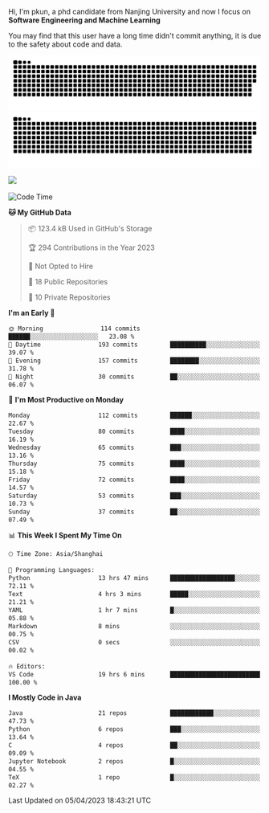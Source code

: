 Hi, I'm pkun, a phd candidate from Nanjing University and now I focus on **Software Engineering and Machine Learning**

You may find that this user have a long time didn't commit anything, it is due to the safety about code and data.

![GitHub Snake Light](https://github.com/pppppkun/pppppkun/blob/output/github-snake.svg#gh-light-mode-only)
![GitHub Snake dark](https://github.com/pppppkun/pppppkun/blob/output/github-snake-dark.svg#gh-dark-mode-only)

![](https://komarev.com/ghpvc/?username=pppppkun)
<!--START_SECTION:waka-->
![Code Time](http://img.shields.io/badge/Code%20Time-1%2C718%20hrs%2013%20mins-blue)

**🐱 My GitHub Data** 

> 📦 123.4 kB Used in GitHub's Storage 
 > 
> 🏆 294 Contributions in the Year 2023
 > 
> 🚫 Not Opted to Hire
 > 
> 📜 18 Public Repositories 
 > 
> 🔑 10 Private Repositories 
 > 
**I'm an Early 🐤** 

```text
🌞 Morning                114 commits         ██████░░░░░░░░░░░░░░░░░░░   23.08 % 
🌆 Daytime                193 commits         ██████████░░░░░░░░░░░░░░░   39.07 % 
🌃 Evening                157 commits         ████████░░░░░░░░░░░░░░░░░   31.78 % 
🌙 Night                  30 commits          ██░░░░░░░░░░░░░░░░░░░░░░░   06.07 % 
```
📅 **I'm Most Productive on Monday** 

```text
Monday                   112 commits         ██████░░░░░░░░░░░░░░░░░░░   22.67 % 
Tuesday                  80 commits          ████░░░░░░░░░░░░░░░░░░░░░   16.19 % 
Wednesday                65 commits          ███░░░░░░░░░░░░░░░░░░░░░░   13.16 % 
Thursday                 75 commits          ████░░░░░░░░░░░░░░░░░░░░░   15.18 % 
Friday                   72 commits          ████░░░░░░░░░░░░░░░░░░░░░   14.57 % 
Saturday                 53 commits          ███░░░░░░░░░░░░░░░░░░░░░░   10.73 % 
Sunday                   37 commits          ██░░░░░░░░░░░░░░░░░░░░░░░   07.49 % 
```


📊 **This Week I Spent My Time On** 

```text
🕑︎ Time Zone: Asia/Shanghai

💬 Programming Languages: 
Python                   13 hrs 47 mins      ██████████████████░░░░░░░   72.11 % 
Text                     4 hrs 3 mins        █████░░░░░░░░░░░░░░░░░░░░   21.21 % 
YAML                     1 hr 7 mins         █░░░░░░░░░░░░░░░░░░░░░░░░   05.88 % 
Markdown                 8 mins              ░░░░░░░░░░░░░░░░░░░░░░░░░   00.75 % 
CSV                      0 secs              ░░░░░░░░░░░░░░░░░░░░░░░░░   00.02 % 

🔥 Editors: 
VS Code                  19 hrs 6 mins       █████████████████████████   100.00 % 
```

**I Mostly Code in Java** 

```text
Java                     21 repos            ████████████░░░░░░░░░░░░░   47.73 % 
Python                   6 repos             ███░░░░░░░░░░░░░░░░░░░░░░   13.64 % 
C                        4 repos             ██░░░░░░░░░░░░░░░░░░░░░░░   09.09 % 
Jupyter Notebook         2 repos             █░░░░░░░░░░░░░░░░░░░░░░░░   04.55 % 
TeX                      1 repo              █░░░░░░░░░░░░░░░░░░░░░░░░   02.27 % 
```




 Last Updated on 05/04/2023 18:43:21 UTC
<!--END_SECTION:waka-->
